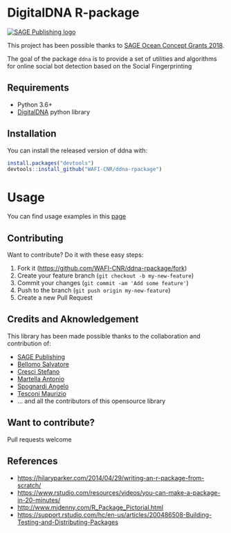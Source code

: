 # DigitalDNA R-package
[![SAGE Publishing logo](https://uk.sagepub.com/sites/all/themes/sage_corp/logo.svg)](https://uk.sagepub.com/en-gb/eur/home)

This project has been possible thanks to [SAGE Ocean Concept Grants 2018](https://ocean.sagepub.com/concept-grants).

The goal of the package `ddna` is to provide a set of utilities and algorithms for online social bot detection based on the Social Fingerprinting



## Requirements

- Python 3.6+
- [DigitalDNA](https://github.com/WAFI-CNR/ddna-toolbox) python library

## Installation

You can install the released version of ddna with:

``` r
install.packages("devtools")
devtools::install_github("WAFI-CNR/ddna-rpackage")
```

# Usage

You can find usage examples in this [page](examples/DigitalDNA.md)

## Contributing

Want to contribute? Do it with these easy steps:

1. Fork it (<https://github.com/WAFI-CNR/ddna-rpackage/fork>)
2. Create your feature branch (`git checkout -b my-new-feature`)
3. Commit your changes (`git commit -am 'Add some feature'`)
4. Push to the branch (`git push origin my-new-feature`)
5. Create a new Pull Request

## Credits and Aknowledgement

This library has been made possible thanks to the collaboration and contribution of:
- [SAGE Publishing](https://uk.sagepub.com/en-gb/eur/home)
- [Bellomo Salvatore](https://www.iit.cnr.it/en/salvatore.bellomo)
- [Cresci Stefano](https://www.iit.cnr.it/en/stefano.cresci)
- [Martella Antonio](https://www.iit.cnr.it/en/antonio.martella)
- [Spognardi Angelo](https://angelospognardi.site.uniroma1.it)
- [Tesconi Maurizio](https://www.iit.cnr.it/en/maurizio.tesconi)
- ... and all the contributors of this opensource library

## Want to contribute?
Pull requests welcome

## References

- https://hilaryparker.com/2014/04/29/writing-an-r-package-from-scratch/
- https://www.rstudio.com/resources/videos/you-can-make-a-package-in-20-minutes/
- http://www.mjdenny.com/R_Package_Pictorial.html
- https://support.rstudio.com/hc/en-us/articles/200486508-Building-Testing-and-Distributing-Packages
